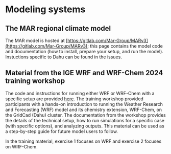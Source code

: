 # Modeling systems

## The MAR regional climate model

The MAR model is hosted at [https://gitlab.com/Mar-Group/MARv3](https://gitlab.com/Mar-Group/MARv3); this page contains the model code and documentation (how to install, prepare your setup, and run the model). Instuctions specific to Dahu can be found in the issues.

## Material from the IGE WRF and WRF-Chem 2024 training workshop

The code and instructions for running either WRF or WRF-Chem with a specific setup are provided [here](https://github.com/Regional-Modeling-LATMOS-IGE/WRF-Chem-training). The training workshop provided participants with a hands-on introduction to running the Weather Research and Forecasting (WRF) model and its chemistry extension, WRF-Chem, on the GridCad (Dahu) cluster. The documentation from the workshop provides the details of the technical setup, how to run simulations for a specific case (with specific options), and analyzing outputs. This material can be used as a step-by-step guide for future model users to follow.

In the training material, exercise 1 focuses on WRF and exercise 2 focuses on WRF-Chem.
